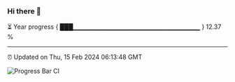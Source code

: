 ### Hi there 👋

⏳ Year progress { ███▁▁▁▁▁▁▁▁▁▁▁▁▁▁▁▁▁▁▁▁▁▁▁▁▁▁▁ } 12.37 %

---

⏰ Updated on Thu, 15 Feb 2024 06:13:48 GMT

![Progress Bar CI](https://github.com/liununu/liununu/workflows/Progress%20Bar%20CI/badge.svg)
